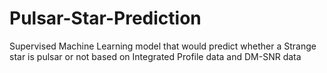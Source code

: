 # Pulsar-Star-Prediction
Supervised Machine Learning model that would predict whether a Strange star is pulsar or not based on Integrated Profile data and DM-SNR data 
